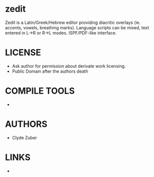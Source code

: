 zedit
=====

Zedit is a Latin/Greek/Hebrew editor providing diacritic overlays (ie. accents, vowels, breathing marks).  Language scripts can be mixed, text entered in L->R or R->L modes.  ISPF/PDF-like interface.

LICENSE
===============
* Ask author for permission about derivate work licensing. 
* Public Domain after the authors death

COMPILE TOOLS
===============
* 

AUTHORS
===============
* Clyde Zuber

LINKS
===============
* 
